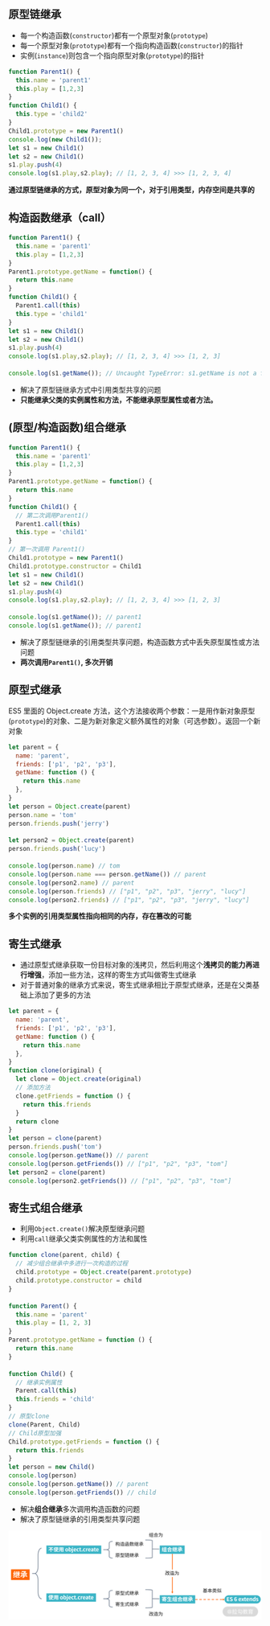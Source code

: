 ## 原型链继承

- 每一个构造函数(`constructor`)都有一个原型对象(`prototype`)
- 每一个原型对象(`prototype`)都有一个指向构造函数(`constructor`)的指针
- 实例(`instance`)则包含一个指向原型对象(`prototype`)的指针

```js
function Parent1() {
  this.name = 'parent1'
  this.play = [1,2,3]
}
function Child1() {
  this.type = 'child2'
}
Child1.prototype = new Parent1()
console.log(new Child1());
let s1 = new Child1()
let s2 = new Child1()
s1.play.push(4)
console.log(s1.play,s2.play); // [1, 2, 3, 4] >>> [1, 2, 3, 4]
```

**通过原型链继承的方式，原型对象为同一个，对于引用类型，内存空间是共享的**

## 构造函数继承（call）

```js
function Parent1() {
  this.name = 'parent1'
  this.play = [1,2,3]
}
Parent1.prototype.getName = function() {
  return this.name
}
function Child1() {
  Parent1.call(this)
  this.type = 'child1'
}
let s1 = new Child1()
let s2 = new Child1()
s1.play.push(4)
console.log(s1.play,s2.play); // [1, 2, 3, 4] >>> [1, 2, 3]

console.log(s1.getName()); // Uncaught TypeError: s1.getName is not a function
```

- 解决了原型链继承方式中引用类型共享的问题
- **只能继承父类的实例属性和方法，不能继承原型属性或者方法。**

## (原型/构造函数)组合继承

```js
function Parent1() {
  this.name = 'parent1'
  this.play = [1,2,3]
}
Parent1.prototype.getName = function() {
  return this.name
}
function Child1() {
  // 第二次调用Parent1()
  Parent1.call(this)
  this.type = 'child1'
}
// 第一次调用 Parent1()
Child1.prototype = new Parent1()
Child1.prototype.constructor = Child1
let s1 = new Child1()
let s2 = new Child1()
s1.play.push(4)
console.log(s1.play,s2.play); // [1, 2, 3, 4] >>> [1, 2, 3]

console.log(s1.getName()); // parent1
console.log(s1.getName()); // parent1
```

- 解决了原型链继承的引用类型共享问题，构造函数方式中丢失原型属性或方法问题
- **两次调用`Parent1()`, 多次开销**

## 原型式继承

ES5 里面的 Object.create 方法，这个方法接收两个参数：一是用作新对象原型(`prototype`)的对象、二是为新对象定义额外属性的对象（可选参数）。返回一个新对象

```js
let parent = {
  name: 'parent',
  friends: ['p1', 'p2', 'p3'],
  getName: function () {
    return this.name
  },
}
let person = Object.create(parent)
person.name = 'tom'
person.friends.push('jerry')

let person2 = Object.create(parent)
person.friends.push('lucy')

console.log(person.name) // tom
console.log(person.name === person.getName()) // parent
console.log(person2.name) // parent
console.log(person.friends) // ["p1", "p2", "p3", "jerry", "lucy"]
console.log(person2.friends) // ["p1", "p2", "p3", "jerry", "lucy"]
```

**多个实例的引用类型属性指向相同的内存，存在篡改的可能**

## 寄生式继承

- 通过原型式继承获取一份目标对象的浅拷贝，然后利用这个**浅拷贝的能力再进行增强**，添加一些方法，这样的寄生方式叫做寄生式继承
- 对于普通对象的继承方式来说，寄生式继承相比于原型式继承，还是在父类基础上添加了更多的方法

```js
let parent = {
  name: 'parent',
  friends: ['p1', 'p2', 'p3'],
  getName: function () {
    return this.name
  },
}
function clone(original) {
  let clone = Object.create(original)
  // 添加方法
  clone.getFriends = function () {
    return this.friends
  }
  return clone
}
let person = clone(parent)
person.friends.push('tom')
console.log(person.getName()) // parent
console.log(person.getFriends()) // ["p1", "p2", "p3", "tom"]
let person2 = clone(parent)
console.log(person2.getFriends()) // ["p1", "p2", "p3", "tom"]
```

## 寄生式组合继承

- 利用`Object.create()`解决原型继承问题
- 利用`call`继承父类实例属性的方法和属性

```js
function clone(parent, child) {
  // 减少组合继承中多进行一次构造的过程
  child.prototype = Object.create(parent.prototype)
  child.prototype.constructor = child
}

function Parent() {
  this.name = 'parent'
  this.play = [1, 2, 3]
}
Parent.prototype.getName = function () {
  return this.name
}

function Child() {
  // 继承实例属性
  Parent.call(this)
  this.friends = 'child'
}
// 原型clone
clone(Parent, Child)
// Child原型加强
Child.prototype.getFriends = function () {
  return this.friends
}
let person = new Child()
console.log(person)
console.log(person.getName()) // parent
console.log(person.getFriends()) // child
```

- 解决**组合继承**多次调用构造函数的问题
- 解决了原型链继承的引用类型共享问题

![inherit](.\inherit.png)

